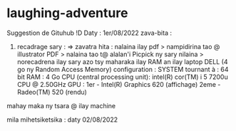 # laughing-adventure
Suggestion de Gituhub !D
Daty : 1er/08/2022
zava-bita : 
1) recadrage sary : 
=> zavatra hita : nalaina ilay pdf > nampidirina tao @ illustrator PDF > nalaina tao t@ alalan'i Picpick ny sary nilaina > norecadrena ilay sary azo
tsy maharaka ilay RAM an ilay laptop DELL (4 go ny Random Access Memory)
configuration :
SYSTEM tournant à : 64 bit
RAM : 4 Go
CPU (central processing unit): intel(R) cor(TM) i 5 7200u CPU @ 2.50GHz
GPU : 1er - Intel(R) Graphics 620 (affichage)
      2eme - Radeo(TM) 520 (rendu)
      
mahay maka ny tsara @ ilay machine 

mila mihetsiketsika : daty 02/08/2022
